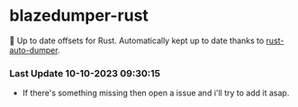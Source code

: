 # blazedumper-rust

🚀 Up to date offsets for Rust. Automatically kept up to date thanks to [rust-auto-dumper](https://github.com/Akandesh/rust-auto-dumper).


### Last Update 10-10-2023 09:30:15
- If there's something missing then open a issue and i'll try to add it asap.